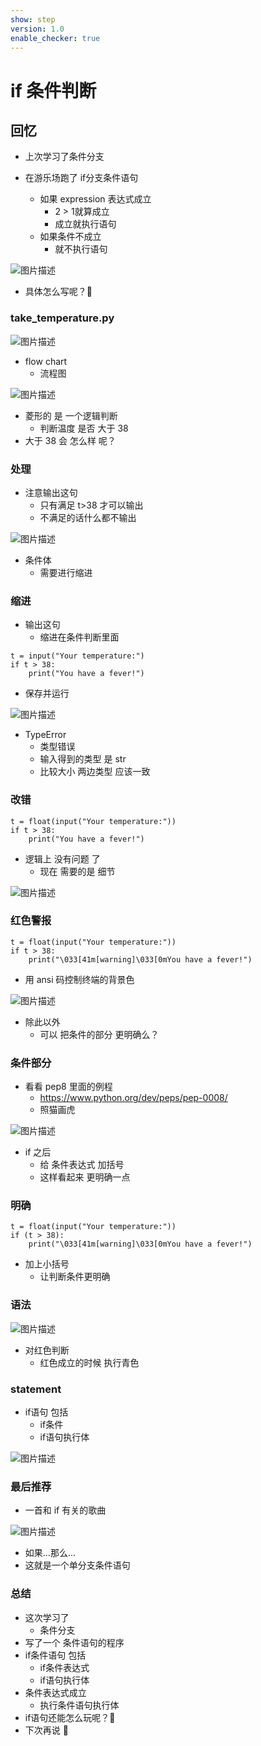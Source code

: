 ```yaml
---
show: step
version: 1.0
enable_checker: true
---
```


# if 条件判断

## 回忆

- 上次学习了条件分支

- 在游乐场跑了 if分支条件语句
	- 如果 expression 表达式成立
		- 2 > 1就算成立
		- 成立就执行语句
	- 如果条件不成立
		- 就不执行语句

![图片描述](https://doc.shiyanlou.com/courses/uid1190679-20220830-1661868162619)

- 具体怎么写呢？🤔

### take_temperature.py

![图片描述](https://doc.shiyanlou.com/courses/uid1190679-20210907-1631022973230)

- flow chart
	- 流程图

![图片描述](https://doc.shiyanlou.com/courses/uid1190679-20210907-1631023136332)

- 菱形的 是 一个逻辑判断
	- 判断温度 是否 大于 38
- 大于 38 会 怎么样 呢？

### 处理

- 注意输出这句
	- 只有满足 t>38 才可以输出
	- 不满足的话什么都不输出

![图片描述](https://doc.shiyanlou.com/courses/uid1190679-20210907-1631023194343)

- 条件体
	- 需要进行缩进

### 缩进

- 输出这句
	- 缩进在条件判断里面

```
t = input("Your temperature:")
if t > 38:
    print("You have a fever!")
```

- 保存并运行

![图片描述](https://doc.shiyanlou.com/courses/uid1190679-20230925-1695607136465)

- TypeError
	- 类型错误
	- 输入得到的类型 是 str
	- 比较大小 两边类型 应该一致

### 改错

```
t = float(input("Your temperature:"))
if t > 38:
    print("You have a fever!")
```

- 逻辑上 没有问题 了
	- 现在 需要的是 细节

![图片描述](https://doc.shiyanlou.com/courses/uid1190679-20210907-1631022823661)


### 红色警报

```
t = float(input("Your temperature:"))
if t > 38:
    print("\033[41m[warning]\033[0mYou have a fever!")
```

- 用 ansi 码控制终端的背景色

![图片描述](https://doc.shiyanlou.com/courses/uid1190679-20210907-1631023345753)

- 除此以外
	- 可以 把条件的部分 更明确么？

### 条件部分

- 看看 pep8 里面的例程
	- <https://www.python.org/dev/peps/pep-0008/>
	- 照猫画虎 


![图片描述](https://doc.shiyanlou.com/courses/uid1190679-20230925-1695607754559)

- if 之后 
	- 给 条件表达式 加括号
	- 这样看起来 更明确一点

### 明确

```
t = float(input("Your temperature:"))
if (t > 38):
    print("\033[41m[warning]\033[0mYou have a fever!")
```

- 加上小括号
	- 让判断条件更明确

### 语法

![图片描述](https://doc.shiyanlou.com/courses/uid1190679-20230925-1695608012155)

- 对红色判断	
	- 红色成立的时候 执行青色

### statement

- if语句 包括
	- if条件 
	- if语句执行体

![图片描述](https://doc.shiyanlou.com/courses/uid1190679-20230925-1695608095632)


### 最后推荐

- 一首和 if 有关的歌曲

![图片描述](https://doc.shiyanlou.com/courses/uid1190679-20210907-1631024478292)
 
- 如果...那么...
- 这就是一个单分支条件语句


### 总结

- 这次学习了
	- 条件分支
- 写了一个 条件语句的程序
- if条件语句 包括
	- if条件表达式
	- if语句执行体
- 条件表达式成立
	- 执行条件语句执行体
- if语句还能怎么玩呢？🤔
- 下次再说 👋